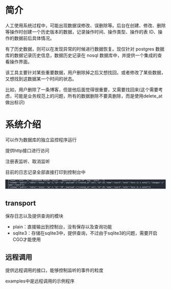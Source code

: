 # 简介
人工使用系统过程中，可能出现数据误修改、误删除等。后台在创建、修改、删除等操作时创建一个历史版本的数据，记录操作时间、操作类型、操作的表 ID、操作的数据前后具体情况。

有了历史数据，则可以在发现异常的时候进行数据恢复。现仅针对 postgres 数据库的数据记录历史信息，数据历史记录在 nosql 数据库中，并提供一个集成的查看操作界面。

该工具主要针对某些重要数据，用户删除掉之后又想找回，或者修改了某些数据，又想找到这数据某一个时间的状态。

比如，用户删除了一条博客，但是他后面觉得很重要，又需要找回来(这个需要考虑，可能是业务规范上的问题，所有的数据删除不要真删除，而是使用delete_at做出标识)

# 系统介绍

可以作为数据库的独立监控程序运行

提供http接口进行访问

注册表监听、取消监听

目前的日志记录全部直接打印到控制台中

<img src="./assets/img/示例.png" />

## transport

保存日志以及提供查询的模块

- plain：直接输出到控制台，没有保存以及查询功能
- sqlite3：存储在sqlite3中，提供查询，不过由于sqlite3的问题，需要开启CGO才能使用

## 远程调用

提供远程调用的接口，能够控制监听的事件的粒度

examples中是远程调用的示例程序
